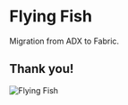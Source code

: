 # Flying Fish

Migration from ADX to Fabric.



## Thank you!
![Flying Fish](https://upload.wikimedia.org/wikipedia/commons/thumb/8/84/Pink-wing_flying_fish.jpg/500px-Pink-wing_flying_fish.jpg "Flying Fish")
